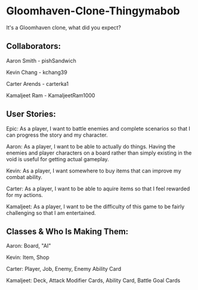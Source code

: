 # Gloomhaven-Clone-Thingymabob
It's a Gloomhaven clone, what did you expect?

Collaborators:
---
Aaron Smith - pishSandwich

Kevin Chang - kchang39

Carter Arends - carterka1

Kamaljeet Ram - KamaljeetRam1000

User Stories:
---
Epic: As a player, I want to battle enemies and complete scenarios so that I can progress the story and my character.

Aaron: As a player, I want to be able to actually do things. Having the enemies and player characters on a board rather than simply existing in the void is useful for getting actual gameplay.

Kevin: As a player, I want somewhere to buy items that can improve my combat ability.

Carter: As a player, I want to be able to aquire items so that I feel rewarded for my actions.

Kamaljeet: As a player, I want to be the difficulty of this game to be fairly challenging so that I am entertained.

Classes & Who Is Making Them:
---
Aaron: Board, "AI"

Kevin: Item, Shop

Carter: Player, Job, Enemy, Enemy Ability Card

Kamaljeet: Deck, Attack Modifier Cards, Ability Card, Battle Goal Cards
